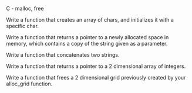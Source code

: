 C - malloc, free

Write a function that creates an array of chars,
and initializes it with a specific char.

Write a function that returns a pointer to a newly allocated space in memory,
which contains a copy of the string given as a parameter.

Write a function that concatenates two strings.

Write a function that returns a pointer to a
2 dimensional array of integers.

Write a function that frees a 2 dimensional grid 
previously created by your alloc_grid function.
